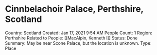 # Cinnbelachoir Palace, Perthshire, Scotland

Country: Scotland
Created: Jan 17, 2021 9:54 AM
People Count: 1
Region: Perthshire
Related to People: [[MacAlpin, Kenneth I]]
Status: Done
Summary: May be near Scone Palace, but the location is unknown.
Type: Place